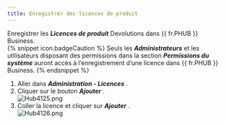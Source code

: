 ```yaml
---
title: Enregistrer des licences de produit
---
```

Enregistrer les ***Licences de produit*** Devolutions dans {{ fr.PHUB }} Business.  
{% snippet icon.badgeCaution %} 
Seuls les ***Administrateurs*** et les utilisateurs disposant des permissions dans la section ***Permissions du système*** auront accès à l’enregistrement d’une licence dans {{ fr.PHUB }} Business. 
{% endsnippet %}
 
1. Aller dans ***Administration - Licences*** . 
1. Cliquer sur le bouton ***Ajouter*** .  
![Hub4125.png](/img/fr/hub/Hub4125.png) 
1. Coller la licence et cliquer sur ***Ajouter*** .  
![Hub4126.png](/img/fr/hub/Hub4126.png) 